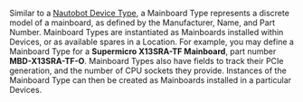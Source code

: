 Similar to a [Nautobot Device Type](/static/docs/models/dcim/devicetype.html), a Mainboard Type represents a discrete model of a mainboard, as defined by the Manufacturer, Name, and Part Number.
Mainboard Types are instantiated as Mainboards installed within Devices, or as available spares in a Location.
For example, you may define a Mainboard Type for a **Supermicro X13SRA-TF Mainboard**, part number **MBD-X13SRA-TF-O**.
Mainboard Types also have fields to track their PCIe generation, and the number of CPU sockets they provide.
Instances of the Mainboard Type can then be created as Mainboards installed in a particular Devices.

